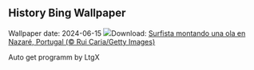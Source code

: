 ## History Bing Wallpaper
Wallpaper date: 2024-06-15
![](https://www.bing.com/th?id=OHR.NazareWave_ES-ES3451063756_UHD.jpg&w=1000)Download: [Surfista montando una ola en Nazaré, Portugal (© Rui Caria/Getty Images)](https://www.bing.com/th?id=OHR.NazareWave_ES-ES3451063756_UHD.jpg)

Auto get programm by LtgX
